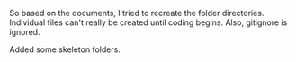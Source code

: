So based on the documents, I tried to recreate the folder directories. Individual files can't really be created until coding begins. Also, gitignore is ignored.

Added some skeleton folders.

